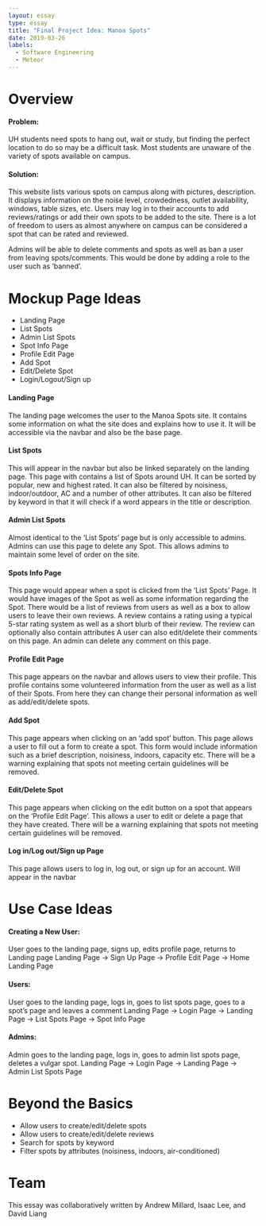 ```yaml
---
layout: essay
type: essay
title: "Final Project Idea: Manoa Spots"
date: 2019-03-26
labels:
  - Software Engineering
  - Meteor
---
```


# Overview
#### Problem:
UH students need spots to hang out, wait or study, but finding the perfect location to do so may be a difficult task. Most students are unaware of the variety of spots available on campus.
#### Solution:
This website lists various spots on campus along with pictures, description. It displays information on the noise level, crowdedness, outlet availability, windows, table sizes, etc. Users may log in to their accounts to add reviews/ratings or add their own spots to be added to the site. There is a lot of freedom to users as almost anywhere on campus can be considered a spot that can be rated and reviewed.

Admins will be able to delete comments and spots as well as ban a user from leaving spots/comments. This would be done by adding a role to the user such as ‘banned’.

# Mockup Page Ideas
  * Landing Page
  * List Spots
  * Admin List Spots
  * Spot Info Page
  * Profile Edit Page
  * Add Spot
  * Edit/Delete Spot
  * Login/Logout/Sign up
  
#### Landing Page
The landing page welcomes the user to the Manoa Spots site. It contains some information on what the site does and explains how to use it. It will be accessible via the navbar and also be the base page.

#### List Spots
This will appear in the navbar but also be linked separately on the landing page. This page with contains a list of Spots around UH. It can be sorted by popular, new and highest rated. It can also be filtered by noisiness, indoor/outdoor, AC and a number of other attributes. It can also be filtered by keyword in that it will check if a word appears in the title or description.

#### Admin List Spots
Almost identical to the ‘List Spots’ page but is only accessible to admins. Admins can use this page to delete any Spot. This allows admins to maintain some level of order on the site.

#### Spots Info Page
This page would appear when a spot is clicked from the ‘List Spots’ Page. It would have images of the Spot as well as some information regarding the Spot. There would be a list of reviews from users as well as a box to allow users to leave their own reviews. A review contains a rating using a typical 5-star rating system as well as a short blurb of their review. The review can optionally also contain attributes A user can also edit/delete their comments on this page. An admin can delete any comment on this page.

#### Profile Edit Page
This page appears on the navbar and allows users to view their profile. This profile contains some volunteered information from the user as well as a list of their Spots. From here they can change their personal information as well as add/edit/delete spots.

#### Add Spot
This page appears when clicking on an ‘add spot’ button. This page allows a user to fill out a form to create a spot. This form would include information such as a brief description, noisiness, indoors, capacity etc. There will be a warning explaining that spots not meeting certain guidelines will be removed.

#### Edit/Delete Spot
This page appears when clicking on the edit button on a spot that appears on the ‘Profile Edit Page’. This allows a user to edit or delete a page that they have created. There will be a warning explaining that spots not meeting certain guidelines will be removed.

#### Log in/Log out/Sign up Page
This page allows users to log in, log out, or sign up for an account. Will appear in the navbar

# Use Case Ideas
#### Creating a New User:
User goes to the landing page, signs up, edits profile page, returns to Landing page
Landing Page → Sign Up Page → Profile Edit Page → Home Landing Page
#### Users:
User goes to the landing page, logs in, goes to list spots page, goes to a spot’s page and leaves a comment
Landing Page → Login Page → Landing Page → List Spots Page → Spot Info Page
#### Admins:
Admin goes to the landing page, logs in, goes to admin list spots page, deletes a vulgar spot.
Landing Page → Login Page → Landing Page → Admin List Spots Page

# Beyond the Basics
  * Allow users to create/edit/delete spots
  * Allow users to create/edit/delete reviews
  * Search for spots by keyword
  * Filter spots by attributes (noisiness, indoors, air-conditioned)

# Team
This essay was collaboratively written by Andrew Millard, Isaac Lee, and David Liang
